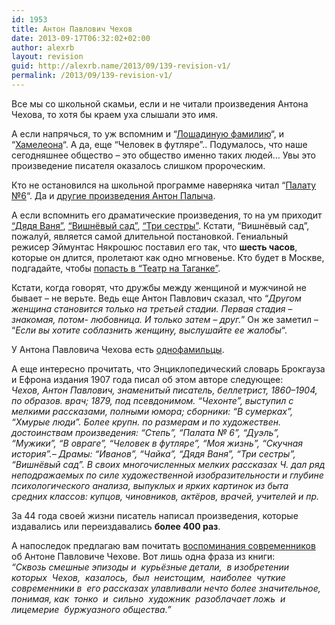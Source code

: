```yaml
---
id: 1953
title: Антон Павлович Чехов
date: 2013-09-17T06:32:02+02:00
author: alexrb
layout: revision
guid: http://alexrb.name/2013/09/139-revision-v1/
permalink: /2013/09/139-revision-v1/
---
```

<!--more-->Все мы со школьной скамьи, если и не читали произведения Антона Чехова, то хотя бы краем уха слышали это имя.

  
А если напрячься, то уж вспомним и &#8220;[Лошадиную фамилию](http://lib.ru/LITRA/CHEHOW/loshad.txt)&#8220;, и &#8220;[Хамелеона](http://lib.ru/LITRA/CHEHOW/r_hameleon.txt)&#8220;. А да, еще &#8220;Человек в футляре&#8221;.. Подумалось, что наше сегодняшнее общество &#8211; это общество именно таких людей&#8230; Увы это произведение писателя оказалось слишком пророческим.

Кто не остановился на школьной программе наверняка читал &#8220;[Палату №6](http://lib.ru/LITRA/CHEHOW/6.txt)&#8220;. Да и [другие произведения Антон Палыча](http://lib.ru/LITRA/CHEHOW/).

А если вспомнить его драматические произведения, то на ум приходит [&#8220;Дядя Ваня&#8221;](http://lib.ru/LITRA/CHEHOW/vanya.txt), [&#8220;Вишнёвый сад&#8221;](http://lib.ru/LITRA/CHEHOW/sad.txt), [&#8220;Три сестры&#8221;](http://lib.ru/LITRA/CHEHOW/sestry.txt). Кстати, &#8220;Вишнёвый сад&#8221;, пожалуй, является самой длительной постановкой. Гениальный режисер Эймунтас Някрошюс поставил его так, что **шесть часов**, которые он длится, пролетают как одно мгновенье. Кто будет в Москве, подгадайте, чтобы [попасть в &#8220;Театр на Таганке&#8221;](http://www.radiomayak.ru/culture/04/07/16/30913.html).

Кстати, когда говорят, что дружбы между женщиной и мужчиной не бывает &#8211; не верьте. Ведь еще Антон Павлович сказал, что &#8220;_Другом женщина становится только на третьей стадии. Первая стадия &#8211; знакомая, потом- любовница. И только затем &#8211; друг._&#8221; Он же заметил &#8211; &#8220;_Если вы хотите соблазнить женщину, выслушайте ее жалобы_&#8220;. 

У Антона Павловича Чехова есть [однофамильцы](http://www.biblus.ru/Default.aspx?rate=0&auth=28q2#@names).

А еще интересно прочитать, что Энциклопедический словарь Брокгауза и Ефрона издания 1907 года писал об этом авторе следующее:  
_Чехов, Антон Павлович, знаменитый писатель, беллетрист, 1860&#8211;1904, по образов. врач; 1879, под псевдонимом. &#8220;Чехонте&#8221;, выступил с мелкими рассказами, полными юмора; сборники: &#8220;В сумерках&#8221;, &#8220;Хмурые люди&#8221;. Более крупн. по размерам и по художествен. достоинствам произведения: &#8220;Степь&#8221;, &#8220;Палата № 6&#8221;, &#8220;Дуэль&#8221;, &#8220;Мужики&#8221;, &#8220;В овраге&#8221;, &#8220;Человек в футляре&#8221;, &#8220;Моя жизнь&#8221;, &#8220;Скучная история&#8221;.&#8211; Драмы: &#8220;Иванов&#8221;, &#8220;Чайка&#8221;, &#8220;Дядя Ваня&#8221;, &#8220;Три сестры&#8221;, &#8220;Вишнёвый сад&#8221;. В своих многочисленных мелких рассказах Ч. дал ряд неподражаемых по силе художественной изобразительности и глубине психологического анализа, выпуклых и ярких картинок из быта средних классов: купцов, чиновников, актёров, врачей, учителей и пр._

За 44 года своей жизни писатель написал произведения, которые издавались или переиздавались **более 400 раз**. 

А напоследок предлагаю вам почитать [воспоминания современников](http://lib.ru/LITRA/CHEHOW/vosp.txt) об Антоне Павловиче Чехове. Вот лишь одна фраза из книги:  
_&#8220;Сквозь смешные эпизоды и&nbsp; курьёзные детали,&nbsp; в изобретении&nbsp; которых&nbsp; Чехов,&nbsp; казалось,&nbsp; был&nbsp; неистощим,&nbsp; наиболее&nbsp; чуткие современники в&nbsp; его рассказах улавливали нечто более значительное,&nbsp; понимая, как&nbsp; тонко&nbsp; и&nbsp; сильно&nbsp; художник&nbsp; разоблачает ложь&nbsp; и&nbsp; лицемерие&nbsp; буржуазного общества.&#8221;_